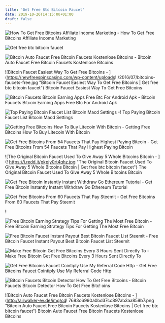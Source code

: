 ```yaml
---
title: 'Get Free Btc Bitcoin Faucet'
date: 2019-10-26T14:15:00+01:00
draft: false
---
```


![How To Get Free Bitcoins Affiliate Income Marketing - ](https://www.affiliateincomemarketing.com/wp-content/uploads/2017/06/Bitcoin-image-01-e1498604121128.png "How To Get Free Bitcoins Affiliate Income Marketing | Get free btc bitcoin faucet") How To Get Free Bitcoins Affiliate Income Marketing

![Get free btc bitcoin faucet](http://bitcoin.myhacks.net/img/socialimg.png "Get free btc bitcoin faucet") 

![Bitcoin Auto Faucet Free Bitcoin Faucets Kostenlose Bitcoins - ](http://airwalker-ev.de/img/2609556b1e1ebd6566e3c0d7e6c4e343.png "Bitcoin Auto Faucet Free Bitcoin Faucets Kostenlose Bitcoins | Get free btc bitcoin faucet") Bitcoin Auto Faucet Free Bitcoin Faucets Kostenlose Bitcoins

![Bitcoin Faucet Easiest Way To Get Free Bitcoins - ](https://newfreespinscasino.com/wp-content/uploads!   /2016/07/bitcoins-faucets-free.jpg "Bitcoin Faucet Easiest Way To Get Free Bitcoins | Get free btc bitcoin faucet") Bitcoin Faucet Easiest Way To Get Free Bitcoins

![Bitcoin Faucets Bitcoin Earning Apps Free Btc For Android Apk - ](https://image.winudf.com/v2/image/Y29tLmZ1bGxmcmVlZ2FtZXMyMDE3LmZyZWViaXRjb2luLmJpdGNvaW5nYW1lLmZhdWNldDNtaW5lci5nZXRiaXRjb2luX3NjcmVlbl8wXzE1MjQxODY0MThfMDk2/screen-0.jpg?fakeurl=1&type=.jpg "Bitcoin Faucets Bitcoin Earning Apps Free Btc For Android Apk | Get free btc bitcoin faucet") Bitcoin Faucets Bitcoin Earning Apps Free Btc For Android Apk

![Top Paying Bitcoin Faucet List Bitcoin Macd Settings -!    ](https://2.bp.blogspot.com/-RXF513IVXd0/V-uKbbaH3wI/AAAAAAAAAGA/i-iQR86mNGAE1NqXMZmmux7EiXoLcCt6QCLcB/s1600/adbit.JPG "Top Paying Bitcoin Faucet List Bitcoin Macd Settings!    | Get free btc bitcoin faucet") Top Paying Bitcoin Faucet List Bitcoin Macd Settings

![Getting Free Bitcoins How To Buy Litecoin With Bitcoin - ](https://s-media-cache-ak0.pinimg.com/originals/ed/8f/f4/ed8ff4d4fac5b577eb3061c4a41ed3bb.jpg "Getting Free Bitcoins How To Buy Litecoin With Bitcoin | Get free btc bitcoin faucet") Getting Free Bitcoins How To Buy Litecoin With Bitcoin

![Get Free Bitcoins From 54 Faucets That Pay Highest Paying Bitcoin - ](http://coin.kamerpower.com/wp-content/uploads/2017/11/highest-paying-bitcoin-faucet-2018-2019-2020-top-list-Bitcoin-faucets-are-a-reward-system-in-the-form-of-a-website-or-app.png "Get Free Bitcoins From 54 Faucets That Pay Highest Paying Bitcoin | Get free btc bitcoin faucet") Get Free Bitcoins From 54 Faucets That Pay Highest Paying Bitcoin

![The Original Bitcoin Faucet Used To Give Away 5 Whole Bitcoins Bitcoin - ](!   https://i.redd.it/pkpiy0rt4qhz.jpg "The Original Bitcoin Faucet Used To Give Away 5 Whole Bitcoins Bitcoin | Get free btc bitcoin faucet") The Original Bitcoin Faucet Used To Give Away 5 Whole Bitcoins Bitcoin

![Get Free Bitcoin Instantly Instant Withdraw Go Ethereum Tutorial - ](https://blog.spectrocoin.com/wp-content/uploads/2017/11/Bitcoin-wallet.jpg "Get Free Bitcoin Instantly Instant Withdraw Go Ethereum Tutorial | Get free btc bitcoin faucet") Get Free Bitcoin Instantly Instant Withdraw Go Ethereum Tutorial

![Get Free Bitcoins From 60 Faucets That Pay Steemit - ](https://steemitimages.com/DQmWpF8WQZzCY4NVLEvBiZmK6HXNu4oGWQGh6mAj3gYJuNw/08.png "Get Free Bitcoins From 60 Faucets That Pay Steemit | Get free btc bitco!   in faucet") Get Free Bitcoins From 60 Faucets That Pay Steemit

!

![Free Bitcoin Earning Strategy Tips For Getting The Most Free Bitcoin - ](https://www.coinstaker.com/wp-content/uploads/2018/04/satoshihero.png "Free Bitcoin Earning Strategy Tips For Getting The Most Free Bitcoin | Get free btc bitcoin faucet") Free Bitcoin Earning Strategy Tips For Getting The Most Free Bitcoin

![Free Bitcoin Faucet Instant Payout Best Bitcoin Faucet List Steemit - ](https://steemitimages.com/DQmWpYcuy4ssCqwtpaQT92GUibZwWox2JGrMWAsKgStMjTM/Best%20Bitcoin%20Faucet%20List.jpg "Free Bitcoin Faucet Instant Payout Best Bitcoin Faucet List Steemit | Get free btc bitcoin faucet") Free Bitcoin Faucet Instant Payout Best Bitcoin Faucet List Steemit

![Make Free Bitcoin Get Free Bitcoins Every 3 Hours Sent Directly To - ](http://1.bp.blogspot.com/-IFNOk-tKxg4/VYwOLu-6DMI/AAAAAAAAQtc/V3Y8vXBlLv0/s640/make-free-bitcoin-get-free-bitcoin.jpg "Make Free Bitcoin Get Free Bitcoins Every 3 Hours Sent Directly To | Get free btc bitcoin faucet") Make Free Bitcoin Get Free Bitcoins Every 3 Hours Sent Directly To

![Get Free Bitcoins Faucet Cointiply Use My Referral Code Http - ](https://miro.medium.com/max/1116/1*L9kkfVoGZm54rqp9wvivmA@2x.jpeg "Get Free Bitcoins Faucet Cointiply Use My Referral Code Http | Get free btc bitcoin faucet") Get Free Bitcoins Faucet Cointiply Use My Referral Code Http

![Bitcoin Faucets Bitcoin Detector How To Get Free Bitcoins - ](https://i2.wp.com/www.bitcoindetector.com/wp-content/uploads/2016/09/bitcoin-faucets.jpg "Bitcoin Faucets Bitcoin Detector How To Get Free Bitcoins | Get free btc bitcoin faucet") Bitcoin Faucets Bitcoin Detector How To Get Free Bitc! oins

![Bitcoin Auto Faucet Free Bitcoin Faucets Kostenlose Bitcoins - ](http://airwalker-ev.de/img/cd!   7683c6990a0bd37cc897ab3aa858b7.png "Bitcoin Auto Faucet Free Bitcoin Faucets Kostenlose Bitcoins | Get free btc bitcoin faucet") Bitcoin Auto Faucet Free Bitcoin Faucets Kostenlose Bitcoins